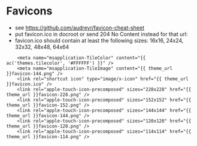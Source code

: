 # Favicons

- see https://github.com/audreyr/favicon-cheat-sheet
- put favicon.ico in docroot or send 204 No Content instead for that url:
- favicon.ico should contain at least the following sizes: 16x16, 24x24, 32x32, 48x48, 64x64

```
    <meta name="msapplication-TileColor" content="{{ ac('themes.tilecolor', '#FFFFFF') }}" />
    <meta name="msapplication-TileImage" content="{{ theme_url }}favicon-144.png" />
    <link rel="shortcut icon" type="image/x-icon" href="{{ theme_url }}favicon.ico" />
    <link rel="apple-touch-icon-precomposed" sizes="228x228" href="{{ theme_url }}favicon-228.png" />
    <link rel="apple-touch-icon-precomposed" sizes="152x152" href="{{ theme_url }}favicon-152.png" />
    <link rel="apple-touch-icon-precomposed" sizes="144x144" href="{{ theme_url }}favicon-144.png" />
    <link rel="apple-touch-icon-precomposed" sizes="120x120" href="{{ theme_url }}favicon-120.png" />
    <link rel="apple-touch-icon-precomposed" sizes="114x114" href="{{ theme_url }}favicon-114.png" />
```
